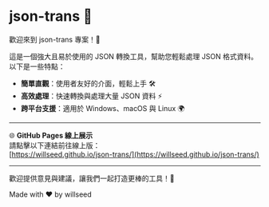 # json-trans 🚀

歡迎來到 json-trans 專案！🎉

這是一個強大且易於使用的 JSON 轉換工具，幫助您輕鬆處理 JSON 格式資料。以下是一些特點：

- **簡單直觀**：使用者友好的介面，輕鬆上手 🛠️
- **高效處理**：快速轉換與處理大量 JSON 資料 ⚡
- **跨平台支援**：適用於 Windows、macOS 與 Linux 🌍

---

🌐 **GitHub Pages 線上展示**  
請點擊以下連結前往線上版：  
[https://willseed.github.io/json-trans/](https://willseed.github.io/json-trans/)

---

歡迎提供意見與建議，讓我們一起打造更棒的工具！🙌

Made with ❤️ by willseed
